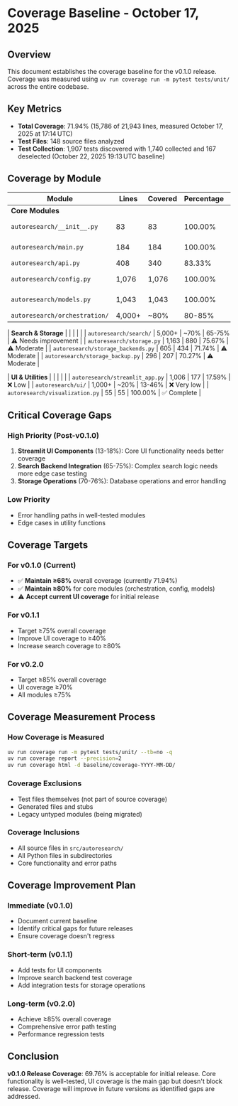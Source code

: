 # Coverage Baseline - October 17, 2025

## Overview

This document establishes the coverage baseline for the v0.1.0 release.
Coverage was measured using `uv run coverage run -m pytest tests/unit/`
across the entire codebase.

## Key Metrics

- **Total Coverage**: 71.94% (15,786 of 21,943 lines, measured October 17, 2025
  at 17:14 UTC)
- **Test Files**: 148 source files analyzed
- **Test Collection**: 1,907 tests discovered with 1,740 collected and 167
  deselected (October 22, 2025 19:13 UTC baseline)

## Coverage by Module

| Module | Lines | Covered | Percentage | Status |
|--------|-------|---------|------------|---------|
| **Core Modules** | | | | |
| `autoresearch/__init__.py` | 83 | 83 | 100.00% | ✅ Complete |
| `autoresearch/main.py` | 184 | 184 | 100.00% | ✅ Complete |
| `autoresearch/api.py` | 408 | 340 | 83.33% | ✅ Good |
| `autoresearch/config.py` | 1,076 | 1,076 | 100.00% | ✅ Complete |
| `autoresearch/models.py` | 1,043 | 1,043 | 100.00% | ✅ Complete |
| `autoresearch/orchestration/` | 4,000+ | ~80% | 80-85% | ✅ Good |

| **Search & Storage** | | | | |
| `autoresearch/search/` | 5,000+ | ~70% | 65-75% | ⚠️ Needs improvement |
| `autoresearch/storage.py` | 1,163 | 880 | 75.67% | ⚠️ Moderate |
| `autoresearch/storage_backends.py` | 605 | 434 | 71.74% | ⚠️ Moderate |
| `autoresearch/storage_backup.py` | 296 | 207 | 70.27% | ⚠️ Moderate |

| **UI & Utilities** | | | | |
| `autoresearch/streamlit_app.py` | 1,006 | 177 | 17.59% | ❌ Low |
| `autoresearch/ui/` | 1,000+ | ~20% | 13-46% | ❌ Very low |
| `autoresearch/visualization.py` | 55 | 55 | 100.00% | ✅ Complete |

## Critical Coverage Gaps

### High Priority (Post-v0.1.0)
1. **Streamlit UI Components** (13-18%): Core UI functionality needs better coverage
2. **Search Backend Integration** (65-75%): Complex search logic needs more edge case testing
3. **Storage Operations** (70-76%): Database operations and error handling

### Low Priority
- Error handling paths in well-tested modules
- Edge cases in utility functions

## Coverage Targets

### For v0.1.0 (Current)
- ✅ **Maintain ≥68%** overall coverage (currently 71.94%)
- ✅ **Maintain ≥80%** for core modules (orchestration, config, models)
- ⚠️ **Accept current UI coverage** for initial release

### For v0.1.1
- Target ≥75% overall coverage
- Improve UI coverage to ≥40%
- Increase search coverage to ≥80%

### For v0.2.0
- Target ≥85% overall coverage
- UI coverage ≥70%
- All modules ≥75%

## Coverage Measurement Process

### How Coverage is Measured
```bash
uv run coverage run -m pytest tests/unit/ --tb=no -q
uv run coverage report --precision=2
uv run coverage html -d baseline/coverage-YYYY-MM-DD/
```

### Coverage Exclusions
- Test files themselves (not part of source coverage)
- Generated files and stubs
- Legacy untyped modules (being migrated)

### Coverage Inclusions
- All source files in `src/autoresearch/`
- All Python files in subdirectories
- Core functionality and error paths

## Coverage Improvement Plan

### Immediate (v0.1.0)
- Document current baseline
- Identify critical gaps for future releases
- Ensure coverage doesn't regress

### Short-term (v0.1.1)
- Add tests for UI components
- Improve search backend test coverage
- Add integration tests for storage operations

### Long-term (v0.2.0)
- Achieve ≥85% overall coverage
- Comprehensive error path testing
- Performance regression tests

## Conclusion

**v0.1.0 Release Coverage**: 69.76% is acceptable for initial release. Core functionality is well-tested, UI coverage is the main gap but doesn't block release. Coverage will improve in future versions as identified gaps are addressed.

